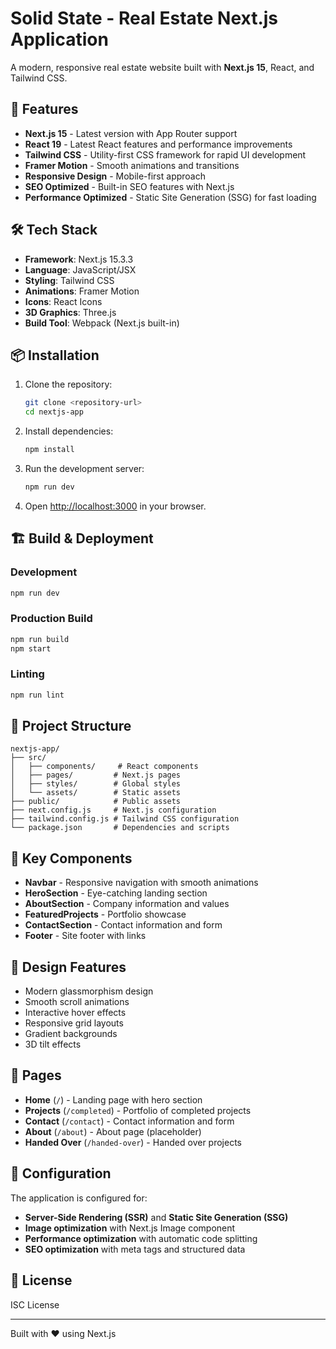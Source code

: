 # Solid State - Real Estate Next.js Application

A modern, responsive real estate website built with **Next.js 15**, React, and Tailwind CSS.

## 🚀 Features

- **Next.js 15** - Latest version with App Router support
- **React 19** - Latest React features and performance improvements
- **Tailwind CSS** - Utility-first CSS framework for rapid UI development
- **Framer Motion** - Smooth animations and transitions
- **Responsive Design** - Mobile-first approach
- **SEO Optimized** - Built-in SEO features with Next.js
- **Performance Optimized** - Static Site Generation (SSG) for fast loading

## 🛠️ Tech Stack

- **Framework**: Next.js 15.3.3
- **Language**: JavaScript/JSX
- **Styling**: Tailwind CSS
- **Animations**: Framer Motion
- **Icons**: React Icons
- **3D Graphics**: Three.js
- **Build Tool**: Webpack (Next.js built-in)

## 📦 Installation

1. Clone the repository:
   ```bash
   git clone <repository-url>
   cd nextjs-app
   ```

2. Install dependencies:
   ```bash
   npm install
   ```

3. Run the development server:
   ```bash
   npm run dev
   ```

4. Open [http://localhost:3000](http://localhost:3000) in your browser.

## 🏗️ Build & Deployment

### Development
```bash
npm run dev
```

### Production Build
```bash
npm run build
npm start
```

### Linting
```bash
npm run lint
```

## 📁 Project Structure

```
nextjs-app/
├── src/
│   ├── components/     # React components
│   ├── pages/         # Next.js pages
│   ├── styles/        # Global styles
│   └── assets/        # Static assets
├── public/            # Public assets
├── next.config.js     # Next.js configuration
├── tailwind.config.js # Tailwind CSS configuration
└── package.json       # Dependencies and scripts
```

## 🌟 Key Components

- **Navbar** - Responsive navigation with smooth animations
- **HeroSection** - Eye-catching landing section
- **AboutSection** - Company information and values
- **FeaturedProjects** - Portfolio showcase
- **ContactSection** - Contact information and form
- **Footer** - Site footer with links

## 🎨 Design Features

- Modern glassmorphism design
- Smooth scroll animations
- Interactive hover effects
- Responsive grid layouts
- Gradient backgrounds
- 3D tilt effects

## 📱 Pages

- **Home** (`/`) - Landing page with hero section
- **Projects** (`/completed`) - Portfolio of completed projects
- **Contact** (`/contact`) - Contact information and form
- **About** (`/about`) - About page (placeholder)
- **Handed Over** (`/handed-over`) - Handed over projects

## 🔧 Configuration

The application is configured for:
- **Server-Side Rendering (SSR)** and **Static Site Generation (SSG)**
- **Image optimization** with Next.js Image component
- **Performance optimization** with automatic code splitting
- **SEO optimization** with meta tags and structured data

## 📄 License

ISC License

---

Built with ❤️ using Next.js
